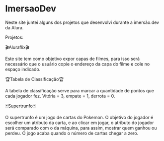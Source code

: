 # ImersaoDev

Neste site juntei alguns dos projetos que desenvolvi durante a imersão.dev da Alura.

Projetos:

🎬Aluraflix🎬

Este site tem como objetivo expor capas de filmes, para isso será necessário que o usuário copie o endereço da capa do filme e cole no espaço indicado.


🏆Tabela de Classificação🏆

A tabela de classificação serve para marcar a quantidade de pontos que cada jogador fez. Vitória = 3, empate = 1, derrota = 0.


🃏Supertrunfo🃏

O supertrunfo é um jogo de cartas do Pokemon. O objetivo do jogador é escolher um atributo da carta, e ao clicar em jogar, o atributo do jogador será comparado com o da máquina, para assim, mostrar quem ganhou ou perdeu. O jogo acaba quando o número de cartas chegar a zero.
